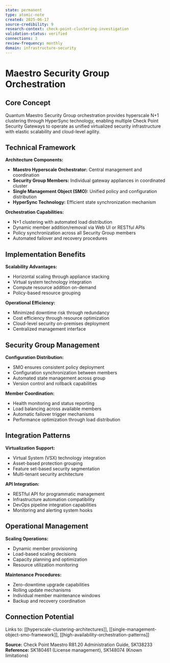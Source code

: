 ```yaml
---
state: permanent
type: atomic-note
created: 2025-06-17
source-credibility: 9
research-context: check-point-clustering-investigation
validation-status: verified
connections: 3
review-frequency: monthly
domain: infrastructure-security
---
```


# Maestro Security Group Orchestration

## Core Concept

Quantum Maestro Security Group orchestration provides hyperscale N+1 clustering through HyperSync technology, enabling multiple Check Point Security Gateways to operate as unified virtualized security infrastructure with elastic scalability and cloud-level agility.

## Technical Framework

**Architecture Components:**
- **Maestro Hyperscale Orchestrator:** Central management and coordination
- **Security Group Members:** Individual gateway appliances in coordinated cluster
- **Single Management Object (SMO):** Unified policy and configuration distribution
- **HyperSync Technology:** Efficient state synchronization mechanism

**Orchestration Capabilities:**
- N+1 clustering with automated load distribution
- Dynamic member addition/removal via Web UI or RESTful APIs
- Policy synchronization across all Security Group members
- Automated failover and recovery procedures

## Implementation Benefits

**Scalability Advantages:**
- Horizontal scaling through appliance stacking
- Virtual system technology integration
- Compute resource addition on-demand
- Policy-based resource grouping

**Operational Efficiency:**
- Minimized downtime risk through redundancy
- Cost efficiency through resource optimization
- Cloud-level security on-premises deployment
- Centralized management interface

## Security Group Management

**Configuration Distribution:**
- SMO ensures consistent policy deployment
- Configuration synchronization between members
- Automated state management across group
- Version control and rollback capabilities

**Member Coordination:**
- Health monitoring and status reporting
- Load balancing across available members
- Automatic failover trigger mechanisms
- Performance optimization through load distribution

## Integration Patterns

**Virtualization Support:**
- Virtual System (VSX) technology integration
- Asset-based protection grouping
- Feature set-based security segmentation
- Multi-tenant security architecture

**API Integration:**
- RESTful API for programmatic management
- Infrastructure automation compatibility
- DevOps pipeline integration capabilities
- Monitoring and alerting system hooks

## Operational Management

**Scaling Operations:**
- Dynamic member provisioning
- Load-based scaling decisions
- Capacity planning and optimization
- Resource utilization monitoring

**Maintenance Procedures:**
- Zero-downtime upgrade capabilities
- Rolling update mechanisms
- Individual member maintenance windows
- Backup and recovery coordination

## Connection Potential

Links to: [[hyperscale-clustering-architectures]], [[single-management-object-smo-framework]], [[high-availability-orchestration-patterns]]

**Source:** Check Point Maestro R81.20 Administration Guide, SK138233
**Reference:** SK180461 (License management), SK148074 (Known limitations)